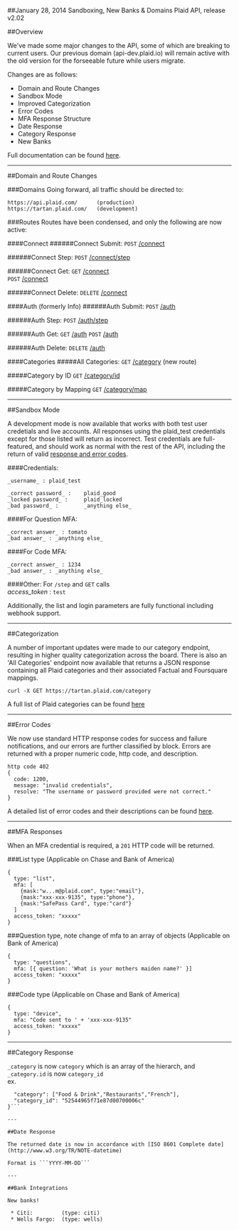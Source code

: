 ##January 28, 2014 Sandboxing, New Banks & Domains
Plaid API, release v2.02

##Overview

We've made some major changes to the API, some of which are breaking to current users. Our previous domain (api-dev.plaid.io) will remain active with the old version for the forseeable future while users migrate.

Changes are as follows:
 * Domain and Route Changes
 * Sandbox Mode
 * Improved Categorization
 * Error Codes
 * MFA Response Structure
 * Date Response
 * Category Response
 * New Banks

Full documentation can be found [here](https://www.plaid.com/docs).

---

##Domain and Route Changes

###Domains
Going forward, all traffic should be directed to:

```
https://api.plaid.com/      (production)
https://tartan.plaid.com/   (development)
```

###Routes
Routes have been condensed, and only the following are now active:

####Connect
######Connect Submit:
```POST```  [/connect](https://tartan.plaid.com/connect)  

######Connect Step:
```POST```  [/connect/step](https://tartan.plaid.com/connect/step)  

######Connect Get:
```GET```  [/connect](https://tartan.plaid.com/connect/get)  
```POST```  [/connect](https://tartan.plaid.com/connect)  

######Connect Delete:
```DELETE``` [/connect](https://tartan.plaid.com/connect)


####Auth (formerly Info)
######Auth Submit:
```POST```  [/auth](https://tartan.plaid.com/auth)

######Auth Step:
```POST```  [/auth/step](https://tartan.plaid.com/auth/step)

######Auth Get:
```GET```  [/auth](https://tartan.plaid.com/auth/get)
```POST```  [/auth](https://tartan.plaid.com/auth)

######Auth Delete:
```DELETE``` [/auth](https://tartan.plaid.com/auth)


####Categories
#####All Categories:
```GET```  [/category](https://tartan.plaid.com/category) (new route)

#####Category by ID
```GET```  [/category/id](https://tartan.plaid.com/category/id/)  

#####Category by Mapping
```GET```  [/category/map](https://tartan.plaid.com/category/map)


---

##Sandbox Mode

A development mode is now available that works with both test user credetials and live accounts. All responses using the plaid_test credentials except for those listed will return as incorrect. Test credentials are full-featured, and should work as normal with the rest of the API, including the return of valid [response and error codes](https://github.com/plaid/support/blob/master/errors.md).

####Credentials:
```
_username_ : plaid_test

_correct password_ :    plaid_good  
_locked password_ :     plaid_locked  
_bad password_ :        _anything else_  
```

####For Question MFA:
```
_correct answer_ : tomato  
_bad answer_ : _anything else_
```

####For Code MFA:
```
_correct answer_ : 1234  
_bad answer_ : _anything else_
```

####Other:
For ```/step``` and ```GET``` calls     
*access_token* : ```test```

Additionally, the list and login parameters are fully functional including webhook support.

---

##Categorization

A number of important updates were made to our category endpoint, resulting in higher quality categorization across the board. There is also an 'All Categories' endpoint now available that returns a JSON response containing all Plaid categories and their associated Factual and Foursquare mappings.

```
curl -X GET https://tartan.plaid.com/category
```

A full list of Plaid categories can be found [here](https://github.com/plaid/support/blob/master/categories.md)

---

##Error Codes

We now use standard HTTP response codes for success and failure notifications, and our errors are further classified by block. Errors are returned with a proper numeric code, http code, and description.

```
http code 402
{
  code: 1200,
  message: "invalid credentials",
  resolve: "The username or password provided were not correct."
}
```

A detailed list of error codes and their descriptions can be found [here](https://github.com/plaid/support/blob/master/errors.md).

---

##MFA Responses

When an MFA credential is required, a ```201``` HTTP code will be returned.

###List type
(Applicable on Chase and Bank of America)
```
{
  type: "list",
  mfa: [
    {mask:"w...m@plaid.com", type:"email"},
    {mask:"xxx-xxx-9135", type:"phone"},
    {mask:"SafePass Card", type:"card"}
  ]
  access_token: "xxxxx"
}
```

###Question type, note change of mfa to an array of objects
(Applicable on Bank of America)
```
{
  type: "questions",
  mfa: [{ question: 'What is your mothers maiden name?' }]
  access_token: "xxxxx"
}
```

###Code type
(Applicable on Chase and Bank of America)
```
{
  type: "device",
  mfa: "Code sent to ' + 'xxx-xxx-9135"
  access_token: "xxxxx"
}
```

---

##Category Response

```_category``` is now ```category``` which is an array of the hierarch, and ```_category.id``` is now ```category_id```  
ex.  
```{  
  "category": ["Food & Drink","Restaurants","French"],  
  "category_id": "52544965f71e87d00700006c"  
}```

---

##Date Response

The returned date is now in accordance with [ISO 8601 Complete date](http://www.w3.org/TR/NOTE-datetime)

Format is ```YYYY-MM-DD```

---

##Bank Integrations

New banks!

 * Citi:         (type: citi)
 * Wells Fargo:  (type: wells)
